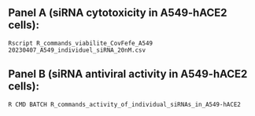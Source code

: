 ## Panel A (siRNA cytotoxicity in A549-hACE2 cells): ##

``Rscript R_commands_viabilite_CovFefe_A549 20230407_A549_individuel_siRNA_20nM.csv``

## Panel B (siRNA antiviral activity in A549-hACE2 cells): ##

``R CMD BATCH R_commands_activity_of_individual_siRNAs_in_A549-hACE2``
